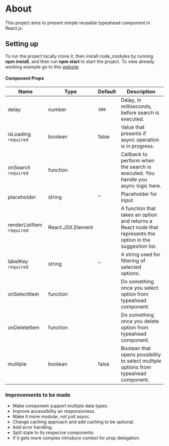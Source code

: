# About
This project aims to present simple reusable typeahead component in React.js.

## Setting up
To run the project locally clone it, then install node_modules by running **npm install**, and then run **npm start** to start the project.
To view already working example go to this [website](https://typeahead-2r4shlgaq-grooyao.vercel.app)

#### Component Props
Name | Type | Default | Description
-----|------|---------|------------
delay | number | `300` | Delay, in milliseconds, before search is executed.
isLoading `required` | boolean | false | Value that presents if async operation is in progress.
onSearch `required` | function | | Callback to perform when the search is executed. You handle you async logic here.
placeholder | string | '' | Placeholder for input.
renderListItem `required` | React.JSX.Element |  | A function that takes an option and returns a React node that represents the option in the suggestion list.
labelKey       `required` | string            | '' | A string used for filtering of selected options.    
onSelectItem              | function          |    | Do something once you select option from typeahead component.
onDeleteItem              | function          |    | Do something once you delete option from typeahead component.
mulitple                  | boolean           |  false | Boolean that opens possibility to select mulitple options from typeahead component.

### Improvements to be made
- Make component support multiple data types.
- Improve accessibility an responsivness.
- Make it more modular, not just async.
- Change caching approach and add caching to be optional.
- Add error handling.
- Split state to its respecive components.
- If it gets more complex introduce context for prop delegation.

